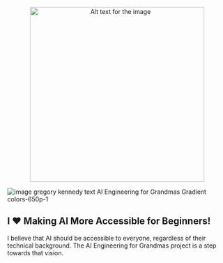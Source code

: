 
<p align="center">
  <img src="![1-image Data Literacy Month ai engineering for grandmas-750x540-black-bg](https://github.com/user-attachments/assets/f0dd9970-2f51-44d6-872e-7fc4259f88c0)" alt="Alt text for the image" width="400">
</p>





![image gregory kennedy text AI Engineering for Grandmas Gradient colors-650p-1](https://github.com/user-attachments/assets/ff2f2168-e350-4ff8-9891-4994676a19a5)

## I ❤️ Making AI More Accessible for Beginners! 
I believe that AI should be accessible to everyone, regardless of their technical background.  The AI Engineering for Grandmas project is a step towards that vision.

<!---
aiengineeringforgrandmas/aiengineeringforgrandmas is a ✨ special ✨ repository because its `README.md` (this file) appears on your GitHub profile.
You can click the Preview link to take a look at your changes.
--->


